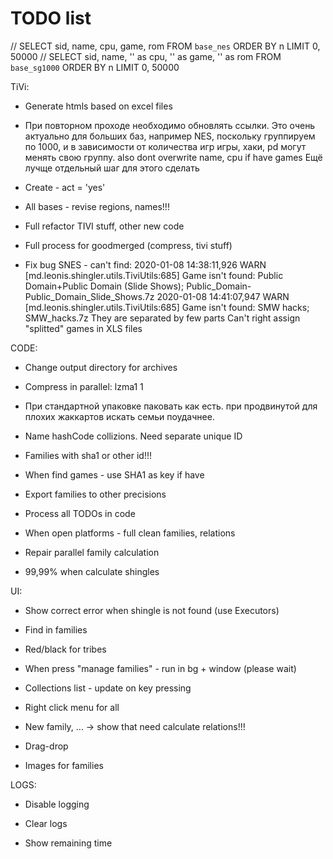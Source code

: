# TODO list

// SELECT sid, name, cpu, game, rom FROM `base_nes` ORDER BY n LIMIT 0, 50000
// SELECT sid, name, '' as cpu, '' as game, '' as rom FROM `base_sg1000` ORDER BY n LIMIT 0, 50000

TiVi:

- Generate htmls based on excel files

- При повторном проходе необходимо обновлять ссылки. Это очень актуально для больших баз, например NES,
поскольку группируем по 1000, и в зависимости от количества игр игры, хаки, pd могут менять свою группу.
also dont overwrite name, cpu if have games
Ещё лучще отдельный шаг для этого сделать

- Create - act = 'yes'

- All bases - revise regions, names!!!

- Full refactor TIVI stuff, other new code

- Full process for goodmerged (compress, tivi stuff)

- Fix bug SNES - can't find:
2020-01-08 14:38:11,926 WARN  [md.leonis.shingler.utils.TiviUtils:685] Game isn't found: Public Domain+Public Domain (Slide Shows); Public_Domain-Public_Domain_Slide_Shows.7z
2020-01-08 14:41:07,947 WARN  [md.leonis.shingler.utils.TiviUtils:685] Game isn't found: SMW hacks; SMW_hacks.7z
They are separated by few parts
Can't right assign "splitted" games in XLS files 


CODE:

- Change output directory for archives

- Compress in parallel: lzma1 1

- При стандартной упаковке паковать как есть. при продвинутой для плохих жаккартов искать семьи поудачнее.

- Name hashCode collizions. Need separate unique ID

- Families with sha1 or other id!!!
- When find games - use SHA1 as key if have

- Export families to other precisions

- Process all TODOs in code

- When open platforms - full clean families, relations

- Repair parallel family calculation

- 99,99% when calculate shingles

UI:

- Show correct error when shingle is not found (use Executors)

- Find in families

- Red/black for tribes

- When press "manage families" - run in bg + window (please wait)

- Collections list - update on key pressing

- Right click menu for all

- New family, ... -> show that need calculate relations!!!

- Drag-drop
  
- Images for families


LOGS:

- Disable logging
- Clear logs

- Show remaining time
